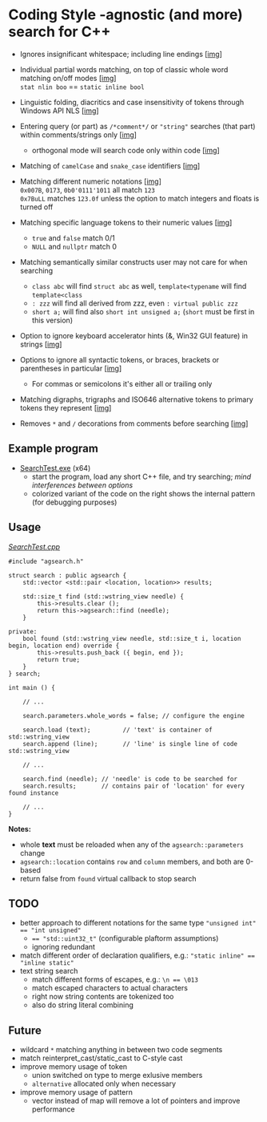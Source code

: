 # Coding Style -agnostic (and more) search for C++

* Ignores insignificant whitespace; including line endings [[img](https://github.com/tringi/code-style-agnostic-search/blob/main/test/img/search-whitespace-and-partial.png)]
* Individual partial words matching, on top of classic whole word matching on/off modes [[img](https://github.com/tringi/code-style-agnostic-search/blob/main/test/img/search-whitespace-and-partial.png)]  
  `stat nlin boo` == `static inline bool`
* Linguistic folding, diacritics and case insensitivity of tokens through Windows API NLS [[img](https://github.com/tringi/code-style-agnostic-search/blob/main/test/img/search-nls.png)]
* Entering query (or part) as `/*comment*/` or `"string"` searches (that part) within comments/strings only [[img](https://github.com/tringi/code-style-agnostic-search/blob/main/test/img/search-for-comment.png)]
   * orthogonal mode will search code only within code [[img](https://github.com/tringi/code-style-agnostic-search/blob/main/test/img/search-not-comment.png)]
* Matching of `camelCase` and `snake_case` identifiers [[img](https://github.com/tringi/code-style-agnostic-search/blob/main/test/img/search-camel-snake.png)]
* Matching different numeric notations [[img](https://github.com/tringi/code-style-agnostic-search/blob/main/test/img/search-numbers.png)]  
  `0x007B`, `0173`, `0b0'0111'1011` all match `123`  
  `0x7BuLL` matches `123.0f` unless the option to match integers and floats is turned off
* Matching specific language tokens to their numeric values [[img](https://github.com/tringi/code-style-agnostic-search/blob/main/test/img/search-zeros.png)]
   * `true` and `false` match 0/1
   * `NULL` and `nullptr` match 0
* Matching semantically similar constructs user may not care for when searching
   * `class abc` will find `struct abc` as well, `template<typename` will find `template<class`
   * `: zzz` will find all derived from zzz, even `: virtual public zzz`
   * `short a;` will find also `short int unsigned a;` (`short` must be first in this version)

* Option to ignore keyboard accelerator hints (&, Win32 GUI feature) in strings [[img](https://github.com/tringi/code-style-agnostic-search/blob/main/test/img/search-rsrc-accels.png)]
* Options to ignore all syntactic tokens, or braces, brackets or parentheses in particular [[img](https://github.com/tringi/code-style-agnostic-search/blob/main/test/img/search-no-syntactic-tokens.png)]
   * For commas or semicolons it's either all or trailing only
* Matching digraphs, trigraphs and ISO646 alternative tokens to primary tokens they represent [[img](https://github.com/tringi/code-style-agnostic-search/blob/main/test/img/search-iso646.png)]
* Removes `*` and `/` decorations from comments before searching [[img](https://github.com/tringi/code-style-agnostic-search/blob/main/test/img/search-multiline-comments.png)]

## Example program

* [SearchTest.exe](https://github.com/tringi/code-style-agnostic-search/blob/main/test/SearchTest.exe?raw=true) (x64)  
   * start the program, load any short C++ file, and try searching; *mind interferences between options*
   * colorized variant of the code on the right shows the internal pattern (for debugging purposes)

## Usage
*[SearchTest.cpp](https://github.com/tringi/code-style-agnostic-search/blob/main/test/SearchTest.cpp)*

    #include "agsearch.h"
    
    struct search : public agsearch {
        std::vector <std::pair <location, location>> results;
    
        std::size_t find (std::wstring_view needle) {
            this->results.clear ();
            return this->agsearch::find (needle);
        }
    
    private:
        bool found (std::wstring_view needle, std::size_t i, location begin, location end) override {
            this->results.push_back ({ begin, end });
            return true;
        }
    } search;
    
    int main () {
    
        // ...
    
        search.parameters.whole_words = false; // configure the engine
    
        search.load (text);         // 'text' is container of std::wstring_view
        search.append (line);       // 'line' is single line of code std::wstring_view
    
        // ...
    
        search.find (needle); // 'needle' is code to be searched for
        search.results;       // contains pair of 'location' for every found instance
    
        // ...
    }

**Notes:**

* whole **text** must be reloaded when any of the `agsearch::parameters` change
* `agsearch::location` contains `row` and `column` members, and both are 0-based
* return false from `found` virtual callback to stop search

## TODO

* better approach to different notations for the same type `"unsigned int" == "int unsigned"`
   * `== "std::uint32_t"` (configurable plaftorm assumptions)
   * ignoring redundant
* match different order of declaration qualifiers, e.g.: `"static inline" == "inline static"`
* text string search
   * match different forms of escapes, e.g.: `\n == \013`
   * match escaped characters to actual characters
   * right now string contents are tokenized too
   * also do string literal combining

## Future

* wildcard `*` matching anything in between two code segments
* match reinterpret_cast/static_cast to C-style cast
* improve memory usage of token
   * union switched on type to merge exlusive members
   * `alternative` allocated only when necessary
* improve memory usage of pattern
   * vector instead of map will remove a lot of pointers and improve performance
